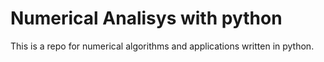 # Numerical Analisys with python
This is a repo for numerical algorithms and applications written in python.
